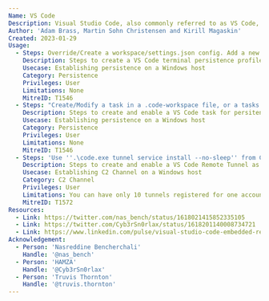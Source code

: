 ```yaml
---
Name: VS Code
Description: Visual Studio Code, also commonly referred to as VS Code, is a source-code editor made by Microsoft with the Electron Framework, for Windows, Linux and macOS.
Author: 'Adam Brass, Martin Sohn Christensen and Kirill Magaskin'
Created: 2023-01-29
Usage:
  - Steps: Override/Create a workspace/settings.json config. Add a new terminal profile with the payload in the "path" and "args" parameters. Set the new terminal profile as default.
    Description: Steps to create a VS Code terminal persistence profile
    Usecase: Establishing persistence on a Windows host
    Category: Persistence
    Privileges: User
    Limitations: None
    MitreID: T1546
  - Steps: "Create/Modify a task in a .code-workspace file, or a tasks.json file inside a .vscode folder. Add a new task with the payload in the 'command' or 'args' parameters. Add one of the possible triggers: 'runOption' parameter with value of 'folderOpen' or shortcut keys in the keybindings.json file."
    Description: Steps to create and enable a VS Code task for persitence
    Usecase: Establishing persistence on a Windows host
    Category: Persistence
    Privileges: User
    Limitations: None
    MitreID: T1546
  - Steps: 'Use ''.\code.exe tunnel service install --no-sleep'' from CLI and authorize yourself on source host with the 6 digit code or use ''Turn on Remote Tunnel Access'' option in the VS Code GUI account menu and authorize yourself in the browser of target host. Then you''ll get a link such as: https://vscode.dev/tunnel/<victim''s hostname>/<directory>. Open this link in browser and authorize yourself on source host with the same Github/Microsoft account. Once you connect with this link, an SSH connection will be created over the tunnel in order to provide end-to-end encryption.'
    Description: Steps to create and enable a VS Code Remote Tunnel as C2 service
    Usecase: Establishing C2 Channel on a Windows host
    Category: C2 Channel
    Privileges: User
    Limitations: You can have only 10 tunnels registered for one account.
    MitreID: T1572
Resources:
  - Link: https://twitter.com/nas_bench/status/1618021415852335105
  - Link: https://twitter.com/Cyb3rSn0rlax/status/1618201140008734721
  - Link: https://www.linkedin.com/pulse/visual-studio-code-embedded-reverse-shell-how-block-create-thornton
Acknowledgement:
  - Person: 'Nasreddine Bencherchali'
    Handle: '@nas_bench'
  - Person: 'HAMZA'
    Handle: '@Cyb3rSn0rlax'
  - Person: 'Truvis Thornton'
    Handle: '@truvis.thornton'
---
```


